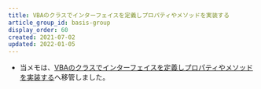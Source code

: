 ```yaml
---
title: VBAのクラスでインターフェイスを定義しプロパティやメソッドを実装する
article_group_id: basis-group
display_order: 60
created: 2021-07-02
updated: 2022-01-05
---
```

- 当メモは、[VBAのクラスでインターフェイスを定義しプロパティやメソッドを実装する](https://thinktwice.tech/it/vba/define_interfaces_and_implement_properties_and_methods_in_vba_classes/)へ移管しました。